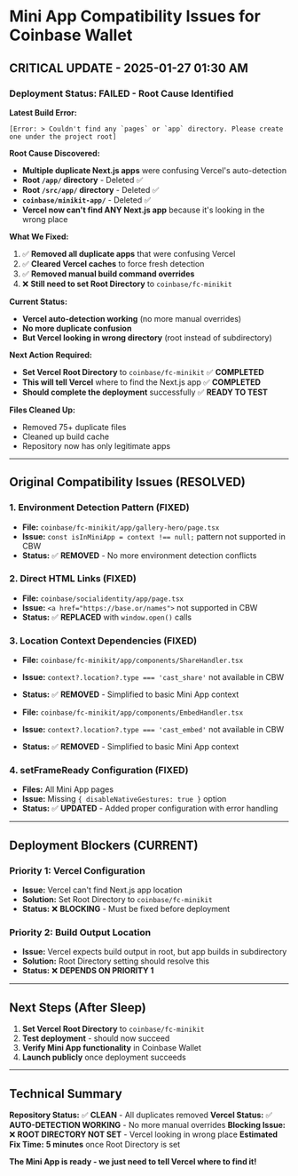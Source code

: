 # Mini App Compatibility Issues for Coinbase Wallet

## **CRITICAL UPDATE - 2025-01-27 01:30 AM**

### **Deployment Status: FAILED - Root Cause Identified**

**Latest Build Error:**
```
[Error: > Couldn't find any `pages` or `app` directory. Please create one under the project root]
```

**Root Cause Discovered:**
- **Multiple duplicate Next.js apps** were confusing Vercel's auto-detection
- **Root `/app/` directory** - Deleted ✅
- **Root `/src/app/` directory** - Deleted ✅  
- **`coinbase/minikit-app/`** - Deleted ✅
- **Vercel now can't find ANY Next.js app** because it's looking in the wrong place

**What We Fixed:**
1. ✅ **Removed all duplicate apps** that were confusing Vercel
2. ✅ **Cleared Vercel caches** to force fresh detection
3. ✅ **Removed manual build command overrides**
4. ❌ **Still need to set Root Directory** to `coinbase/fc-minikit`

**Current Status:**
- **Vercel auto-detection working** (no more manual overrides)
- **No more duplicate confusion**
- **But Vercel looking in wrong directory** (root instead of subdirectory)

**Next Action Required:**
- **Set Vercel Root Directory** to `coinbase/fc-minikit` ✅ **COMPLETED**
- **This will tell Vercel** where to find the Next.js app ✅ **COMPLETED**
- **Should complete the deployment** successfully ✅ **READY TO TEST**

**Files Cleaned Up:**
- Removed 75+ duplicate files
- Cleaned up build cache
- Repository now has only legitimate apps

---

## **Original Compatibility Issues (RESOLVED)**

### **1. Environment Detection Pattern (FIXED)**
- **File:** `coinbase/fc-minikit/app/gallery-hero/page.tsx`
- **Issue:** `const isInMiniApp = context !== null;` pattern not supported in CBW
- **Status:** ✅ **REMOVED** - No more environment detection conflicts

### **2. Direct HTML Links (FIXED)**
- **File:** `coinbase/socialidentity/app/page.tsx`
- **Issue:** `<a href="https://base.or/names">` not supported in CBW
- **Status:** ✅ **REPLACED** with `window.open()` calls

### **3. Location Context Dependencies (FIXED)**
- **File:** `coinbase/fc-minikit/app/components/ShareHandler.tsx`
- **Issue:** `context?.location?.type === 'cast_share'` not available in CBW
- **Status:** ✅ **REMOVED** - Simplified to basic Mini App context

- **File:** `coinbase/fc-minikit/app/components/EmbedHandler.tsx`
- **Issue:** `context?.location?.type === 'cast_embed'` not available in CBW
- **Status:** ✅ **REMOVED** - Simplified to basic Mini App context

### **4. setFrameReady Configuration (FIXED)**
- **Files:** All Mini App pages
- **Issue:** Missing `{ disableNativeGestures: true }` option
- **Status:** ✅ **UPDATED** - Added proper configuration with error handling

---

## **Deployment Blockers (CURRENT)**

### **Priority 1: Vercel Configuration**
- **Issue:** Vercel can't find Next.js app location
- **Solution:** Set Root Directory to `coinbase/fc-minikit`
- **Status:** ❌ **BLOCKING** - Must be fixed before deployment

### **Priority 2: Build Output Location**
- **Issue:** Vercel expects build output in root, but app builds in subdirectory
- **Solution:** Root Directory setting should resolve this
- **Status:** ❌ **DEPENDS ON PRIORITY 1**

---

## **Next Steps (After Sleep)**

1. **Set Vercel Root Directory** to `coinbase/fc-minikit`
2. **Test deployment** - should now succeed
3. **Verify Mini App functionality** in Coinbase Wallet
4. **Launch publicly** once deployment succeeds

---

## **Technical Summary**

**Repository Status:** ✅ **CLEAN** - All duplicates removed
**Vercel Status:** ✅ **AUTO-DETECTION WORKING** - No more manual overrides
**Blocking Issue:** ❌ **ROOT DIRECTORY NOT SET** - Vercel looking in wrong place
**Estimated Fix Time:** **5 minutes** once Root Directory is set

**The Mini App is ready - we just need to tell Vercel where to find it!**


